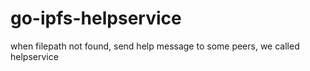 # go-ipfs-helpservice
when filepath not found, send help message to some peers, we called helpservice
